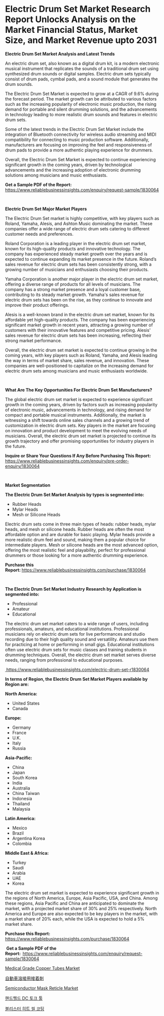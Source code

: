 <p><h1>Electric Drum Set Market Research Report Unlocks Analysis on the Market Financial Status, Market Size, and Market Revenue upto 2031</h1></p><p><strong>Electric Drum Set Market Analysis and Latest Trends</strong></p>
<p><p>An electric drum set, also known as a digital drum kit, is a modern electronic musical instrument that replicates the sounds of a traditional drum set using synthesized drum sounds or digital samples. Electric drum sets typically consist of drum pads, cymbal pads, and a sound module that generates the drum sounds.</p><p>The Electric Drum Set Market is expected to grow at a CAGR of 9.6% during the forecast period. The market growth can be attributed to various factors such as the increasing popularity of electronic music production, the rising demand for portable and silent drumming solutions, and the advancements in technology leading to more realistic drum sounds and features in electric drum sets.</p><p>Some of the latest trends in the Electric Drum Set Market include the integration of Bluetooth connectivity for wireless audio streaming and MIDI compatibility for connecting to music production software. Additionally, manufacturers are focusing on improving the feel and responsiveness of drum pads to provide a more authentic playing experience for drummers.</p><p>Overall, the Electric Drum Set Market is expected to continue experiencing significant growth in the coming years, driven by technological advancements and the increasing adoption of electronic drumming solutions among musicians and music enthusiasts.</p></p>
<p><strong>Get a Sample PDF of the Report:&nbsp;</strong> <a href="https://www.reliablebusinessinsights.com/enquiry/request-sample/1830064">https://www.reliablebusinessinsights.com/enquiry/request-sample/1830064</a></p>
<p>&nbsp;</p>
<p><strong>Electric Drum Set Major Market Players</strong></p>
<p><p>The Electric Drum Set market is highly competitive, with key players such as Roland, Yamaha, Alesis, and Ashton Music dominating the market. These companies offer a wide range of electric drum sets catering to different customer needs and preferences. </p><p>Roland Corporation is a leading player in the electric drum set market, known for its high-quality products and innovative technology. The company has experienced steady market growth over the years and is expected to continue expanding its market presence in the future. Roland’s sales revenue for electric drum sets has been consistently strong, with a growing number of musicians and enthusiasts choosing their products.</p><p>Yamaha Corporation is another major player in the electric drum set market, offering a diverse range of products for all levels of musicians. The company has a strong market presence and a loyal customer base, contributing to its steady market growth. Yamaha's sales revenue for electric drum sets has been on the rise, as they continue to innovate and improve their product offerings.</p><p>Alesis is a well-known brand in the electric drum set market, known for its affordable yet high-quality products. The company has been experiencing significant market growth in recent years, attracting a growing number of customers with their innovative features and competitive pricing. Alesis' sales revenue for electric drum sets has been increasing, reflecting their strong market performance.</p><p>Overall, the electric drum set market is expected to continue growing in the coming years, with key players such as Roland, Yamaha, and Alesis leading the way in terms of market share, sales revenue, and innovation. These companies are well-positioned to capitalize on the increasing demand for electric drum sets among musicians and music enthusiasts worldwide.</p></p>
<p>&nbsp;</p>
<p><strong>What Are The Key Opportunities For Electric Drum Set Manufacturers?</strong></p>
<p><p>The global electric drum set market is expected to experience significant growth in the coming years, driven by factors such as increasing popularity of electronic music, advancements in technology, and rising demand for compact and portable musical instruments. Additionally, the market is witnessing a shift towards online sales channels and a growing trend of customization in electric drum sets. Key players in the market are focusing on innovation and product development to meet the evolving needs of musicians. Overall, the electric drum set market is projected to continue its growth trajectory and offer promising opportunities for industry players in the future.</p></p>
<p><strong>Inquire or Share Your Questions If Any Before Purchasing This Report:</strong> <a href="https://www.reliablebusinessinsights.com/enquiry/pre-order-enquiry/1830064">https://www.reliablebusinessinsights.com/enquiry/pre-order-enquiry/1830064</a></p>
<p>&nbsp;</p>
<p><strong>Market Segmentation</strong></p>
<p><strong>The Electric Drum Set Market Analysis by types is segmented into:</strong></p>
<p><ul><li>Rubber Heads</li><li>Mylar Heads</li><li>Mesh or Silicone Heads</li></ul></p>
<p><p>Electric drum sets come in three main types of heads: rubber heads, mylar heads, and mesh or silicone heads. Rubber heads are often the most affordable option and are durable for basic playing. Mylar heads provide a more realistic drum feel and sound, making them a popular choice for intermediate players. Mesh or silicone heads are the most advanced option, offering the most realistic feel and playability, perfect for professional drummers or those looking for a more authentic drumming experience.</p></p>
<p><strong>Purchase this Report:&nbsp;</strong><a href="https://www.reliablebusinessinsights.com/purchase/1830064">https://www.reliablebusinessinsights.com/purchase/1830064</a></p>
<p>&nbsp;</p>
<p><strong>The Electric Drum Set Market Industry Research by Application is segmented into:</strong></p>
<p><ul><li>Professional</li><li>Amateur</li><li>Educational</li></ul></p>
<p><p>The electric drum set market caters to a wide range of users, including professionals, amateurs, and educational institutions. Professional musicians rely on electric drum sets for live performances and studio recording due to their high quality sound and versatility. Amateurs use them for practicing at home or performing in small gigs. Educational institutions often use electric drum sets for music classes and training students in drumming techniques. Overall, the electric drum set market serves diverse needs, ranging from professional to educational purposes.</p></p>
<p><a href="https://www.reliablebusinessinsights.com/electric-drum-set-r1830064">&nbsp;https://www.reliablebusinessinsights.com/electric-drum-set-r1830064</a></p>
<p><strong>In terms of Region, the Electric Drum Set Market Players available by Region are:</strong></p>
<p>
    <p> <strong> North America: </strong>
        <ul>
            <li>United States</li>
            <li>Canada</li>
        </ul>
        </p> 
    <p> <strong> Europe: </strong>
        <ul>
            <li>Germany</li>
            <li>France</li>
            <li>U.K.</li>
            <li>Italy</li>
            <li>Russia</li>
        </ul>
        </p> 
    <p> <strong> Asia-Pacific: </strong>
        <ul>
            <li>China</li>
            <li>Japan</li>
            <li>South Korea</li>
            <li>India</li>
            <li>Australia</li>
            <li>China Taiwan</li>
            <li>Indonesia</li>
            <li>Thailand</li>
            <li>Malaysia</li>
        </ul>
        </p> 
    <p> <strong> Latin America: </strong>
        <ul>
            <li>Mexico</li>
            <li>Brazil</li>
            <li>Argentina Korea</li>
            <li>Colombia</li>
        </ul>
        </p> 
    <p> <strong> Middle East & Africa: </strong>
        <ul>
            <li>Turkey</li>
            <li>Saudi</li>
            <li>Arabia</li>
            <li>UAE</li>
            <li>Korea</li>
        </ul>
    </p>
    </p>
<p><p>The electric drum set market is expected to experience significant growth in the regions of North America, Europe, Asia Pacific, USA, and China. Among these regions, Asia Pacific and China are anticipated to dominate the market, with a projected market share of 30% and 25% respectively. North America and Europe are also expected to be key players in the market, with a market share of 20% each, while the USA is expected to hold a 5% market share.</p></p>
<p><strong>Purchase this Report: </strong><a href="https://www.reliablebusinessinsights.com/purchase/1830064">https://www.reliablebusinessinsights.com/purchase/1830064</a></p>
<p>&nbsp;<strong>Get a Sample PDF of the Report:&nbsp;&nbsp;</strong><a href="https://www.reliablebusinessinsights.com/enquiry/request-sample/1830064">https://www.reliablebusinessinsights.com/enquiry/request-sample/1830064</a></p>
<p><strong></strong></p>
<p><p><a href="https://github.com/mbisetmhermsr/Market-Research-Report-List-2/blob/main/medical-grade-copper-tubes-market.md">Medical Grade Copper Tubes Market</a></p><p><a href="https://github.com/vtbvgl20191192/Market-Research-Report-List-2/blob/main/2911487110247.md">自動車溶接用接着剤</a></p><p><a href="https://issuu.com/reportprime-2/docs/semiconductor-mask-reticle-market-size-2030.pptx">Semiconductor Mask Reticle Market</a></p><p><a href="https://github.com/vdhdwjyp90142/Market-Research-Report-List-2/blob/main/8547424105007.md">핸드헬드 DC 토크 툴</a></p><p><a href="https://medium.com/@christianwilderman2022/%ED%8F%AD%EB%B0%9C%EC%97%B4-%EB%B0%80%EB%B4%89-%EC%BD%94%ED%8C%85-%EC%8B%9C%EC%9E%A5%EC%9D%80-%EC%8B%9C%EC%9E%A5-%EC%A0%90%EC%9C%A0%EC%9C%A8-%EC%8B%9C%EC%9E%A5-%EB%8F%99%ED%96%A5-%EB%B0%8F-%EC%8B%9C%EC%9E%A5-%EC%84%B1%EC%9E%A5%EC%97%90-%EB%8C%80%ED%95%9C-%EC%A0%95%EB%B3%B4%EB%A5%BC-%EC%A0%9C%EA%B3%B5%ED%95%A9%EB%8B%88%EB%8B%A4-3caa82dfcdfc">블리스터 히트 씰 코팅</a></p></p>